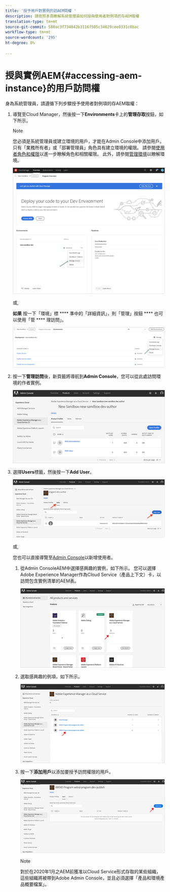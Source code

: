 ```yaml
---
title: '授予用戶對實例的訪AEM問權 '
description: 請依照本頁瞭解系統管理員如何授與使用者對例項的存AEM取權
translation-type: tm+mt
source-git-commit: 580ac3f734042b3116f505c34629cee0331c0bac
workflow-type: tm+mt
source-wordcount: '295'
ht-degree: 0%

---
```



# 授與實例AEM{#accessing-aem-instance}的用戶訪問權

身為系統管理員，請遵循下列步驟授予使用者對例項的存AEM取權：

1. 導覽至Cloud Manager，然後按一下&#x200B;**Environments**&#x200B;卡上的&#x200B;**管理存取**&#x200B;按鈕，如下所示。

   >[!NOTE]
   >您必須是系統管理員或建立環境的用戶，才能在Admin Console中添加用戶。 只有「業務所有者」或「部署管理員」角色具有建立環境的權限。 請參閱[使用者角色和權限](/help/onboarding/what-is-required/user-roles-permissions.md)以進一步瞭解角色和相關權限。 此外，請參閱[管理環境](/help/implementing/cloud-manager/manage-environments.md)以瞭解環境。

   ![](/help/onboarding/getting-access-to-aem-in-cloud/assets/sys-admin6.png)

   或,

   **如果** 按一下「環境」標 **** 準中的「詳細資訊」，則「管理」按鈕 **** 也可以使用「管 **** 理訪問」。

   ![](/help/onboarding/getting-access-to-aem-in-cloud/assets/sys-admin4.png)


1. 按一下&#x200B;**管理訪問**&#x200B;後，新頁籤將導航到&#x200B;**Admin Console**，您可以從此處訪問環境的作者實例。

   ![](/help/onboarding/getting-access-to-aem-in-cloud/assets/sys-admin-2.png)

1. 選擇&#x200B;**Users**&#x200B;標籤，然後按一下&#x200B;**Add User**。

   ![](/help/onboarding/what-is-required/assets/admin-console-5.png)



   或,

   您也可以直接導覽至[Admin Console](https://adminconsole.adobe.com)以新增使用者。

   1. 從Admin ConsoleAEM中選擇感興趣的實例，如下所示。 您可以選擇Adobe Experience Manager作為Cloud Service（產品上下文）卡，以訪問包含實例清單的AEM表。

      ![](/help/onboarding/what-is-required/assets/admin-console-6.png)

   1. 選取感興趣的例項，如下所示。

      ![](/help/onboarding/what-is-required/assets/admin-console-7.png)


   1. 按一下&#x200B;**添加用戶**&#x200B;以添加要授予訪問權限的用戶。

      ![](/help/onboarding/what-is-required/assets/admin-console-8.png)

      >[!NOTE]
      >對於在2020年1月之AEM前獲准以Cloud Service形式存取的某些組織，這些組織將被帶到Adobe Admin Console，並且必須選擇「產品和環境產品概要檔案」。

